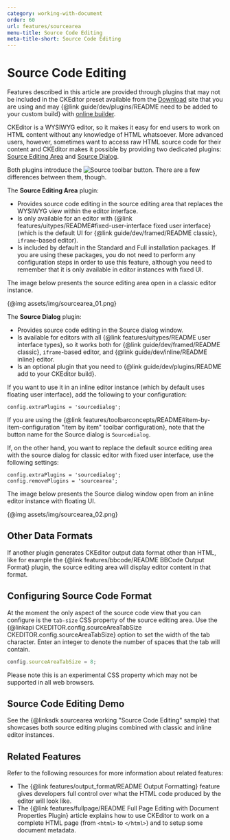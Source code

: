 ```yaml
---
category: working-with-document
order: 60
url: features/sourcearea
menu-title: Source Code Editing
meta-title-short: Source Code Editing
---
```

<!--
Copyright (c) 2003-2019, CKSource - Frederico Knabben. All rights reserved.
For licensing, see LICENSE.md.
-->

# Source Code Editing

<info-box info="">
    Features described in this article are provided through plugins that may not be included in the CKEditor preset available from the <a href="https://ckeditor.com/ckeditor-4/download/">Download</a> site that you are using and may {@link guide/dev/plugins/README need to be added to your custom build} with <a href="https://ckeditor.com/cke4/builder">online builder</a>.
</info-box>

CKEditor is a WYSIWYG editor, so it makes it easy for end users to work on HTML content without any knowledge of HTML whatsoever. More advanced users, however, sometimes want to access raw HTML source code for their content and CKEditor makes it possible by providing two dedicated plugins: [Source Editing Area](https://ckeditor.com/cke4/addon/sourcearea) and [Source Dialog](https://ckeditor.com/cke4/addon/sourcedialog).

Both plugins introduce the <img class="inline" src="%BASE_PATH%/assets/img/sourcearea_03.png" alt="Source" title="Source"> toolbar button. There are a few differences between them, though.

The **Source Editing Area** plugin:

* Provides source code editing in the source editing area that replaces the WYSIWYG view within the editor interface.
* Is only available for an editor with {@link features/uitypes/README#fixed-user-interface fixed user interface} (which is the default UI for {@link guide/dev/framed/README classic}, `iframe`-based editor).
* Is included by default in the Standard and Full installation packages. If you are using these packages, you do not need to perform any configuration steps in order to use this feature, although you need to remember that it is only available in editor instances with fixed UI.

The image below presents the source editing area open in a classic editor instance.

{@img assets/img/sourcearea_01.png}

The **Source Dialog** plugin:

* Provides source code editing in the Source dialog window.
* Is available for editors with all {@link features/uitypes/README user interface types}, so it works both for {@link guide/dev/framed/README classic}, `iframe`-based editor, and {@link guide/dev/inline/README inline} editor.
* Is an optional plugin that you need to {@link guide/dev/plugins/README add to your CKEditor build}.

If you want to use it in an inline editor instance (which by default uses floating user interface), add the following to your configuration:

	config.extraPlugins = 'sourcedialog';

<info-box hint="">If you are using the {@link features/toolbarconcepts/README#item-by-item-configuration "item by item" toolbar configuration}, note that the button name for the Source dialog is <code>Source<b>d</b>ialog</code>.</info-box>

If, on the other hand, you want to replace the default source editing area with the source dialog for classic editor with fixed user interface, use the following settings:

	config.extraPlugins = 'sourcedialog';
	config.removePlugins = 'sourcearea';

The image below presents the Source dialog window open from an inline editor instance with floating UI.

{@img assets/img/sourcearea_02.png}

## Other Data Formats

If another plugin generates CKEditor output data format other than HTML, like for example the {@link features/bbcode/README BBCode Output Format} plugin, the source editing area will display editor content in that format.

## Configuring Source Code Format

At the moment the only aspect of the source code view that you can configure is the `tab-size` CSS property of the source editing area. Use the {@linkapi CKEDITOR.config.sourceAreaTabSize CKEDITOR.config.sourceAreaTabSize} option to set the width of the tab character. Enter an integer
to denote the number of spaces that the tab will contain.

```js
config.sourceAreaTabSize = 8;
```

Please note this is an experimental CSS property which may not be supported in all web browsers.

## Source Code Editing Demo

See the {@linksdk sourcearea working "Source Code Editing" sample} that showcases both source editing plugins combined with classic and inline editor instances.

## Related Features

Refer to the following resources for more information about related features:

* The {@link features/output_format/README Output Formatting} feature gives developers full control over what the HTML code produced by the editor will look like.
* The {@link features/fullpage/README Full Page Editing with Document Properties Plugin} article explains how to use CKEditor to work on a complete HTML page (from `<html>` to `</html>`) and to setup some document metadata.
